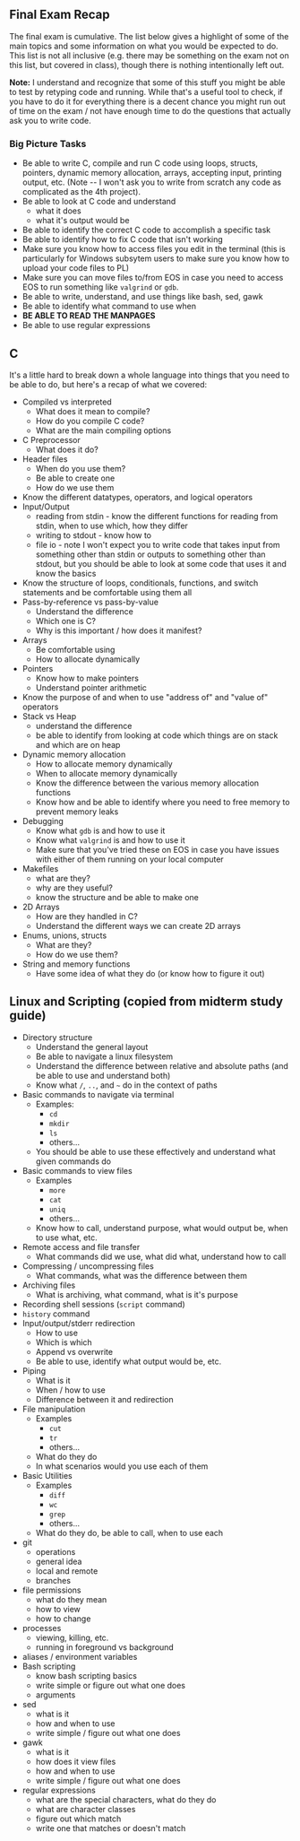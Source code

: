 ## Final Exam Recap

The final exam is cumulative.
The list below gives a highlight of some
of the main topics and some information on what you would be
expected to do.  This list is not all inclusive (e.g. there may
be something on the exam not on this list, but covered in class),
though there is nothing intentionally left out.

**Note:** I understand and recognize that some of this
stuff you might be able to test by retyping code and running.
While that's a useful tool to check, if you have to do it for everything
there is a decent chance you might run out of time on the exam / not
have enough time to do the questions that actually ask you to write code.

### Big Picture Tasks
* Be able to write C, compile and run C code using loops, structs, pointers,
  dynamic memory allocation,
  arrays, accepting input, printing output, etc. (Note -- I won't
  ask you to write from scratch any code as complicated as the 4th
  project).
* Be able to look at C code and understand
  * what it does
  * what it's output would be
* Be able to identify the correct C code to accomplish a specific task
* Be able to identify how to fix C code that isn't working 
* Make sure you know how to access files you edit in the terminal
  (this is particularly for Windows subsytem users to make sure you
  know how to upload your code files to PL)
* Make sure you can move files to/from EOS in case you need to access
  EOS to run something like `valgrind` or `gdb`.
* Be able to write, understand, and use things like bash, sed, gawk
* Be able to identify what command to use when
* **BE ABLE TO READ THE MANPAGES**
* Be able to use regular expressions

## C
It's a little hard to break down a whole language into things
that you need to be able to do, but here's a recap of what we
covered:
* Compiled vs interpreted
    * What does it mean to compile?
    * How do you compile C code?
    * What are the main compiling options
* C Preprocessor
    * What does it do?
* Header files
    * When do you use them?
    * Be able to create one
    * How do we use them
* Know the different datatypes, operators, and logical operators
* Input/Output
    * reading from stdin - know the different functions for reading
      from stdin, when to use which, how they differ
    * writing to stdout - know how to
    * file io - note I won't expect you to write code
      that takes input from something other than stdin or outputs
      to something other than stdout,
      but you should be able to look at some code that uses
      it and know the basics
* Know the structure of loops, conditionals, functions, and switch
  statements and be comfortable using them all
* Pass-by-reference vs pass-by-value
    * Understand the difference
    * Which one is C?
    * Why is this important / how does it manifest?
* Arrays
    * Be comfortable using
    * How to allocate dynamically
* Pointers
    * Know how to make pointers
    * Understand pointer arithmetic
* Know the purpose of and when to use "address of" and "value of"
  operators
* Stack vs Heap
    * understand the difference
    * be able to identify from looking at code which things
      are on stack and which are on heap
* Dynamic memory allocation
    * How to allocate memory dynamically
    * When to allocate memory dynamically
    * Know the difference between the various memory allocation functions
    * Know how and be able to identify where you need to free memory
      to prevent memory leaks
* Debugging
    * Know what `gdb` is and how to use it
    * Know what `valgrind` is and how to use it
    * Make sure that you've tried these on EOS in case you have issues
      with either of them running on your local computer
* Makefiles
    * what are they?
    * why are they useful?
    * know the structure and be able to make one
* 2D Arrays
    * How are they handled in C?
    * Understand the different ways we can create 2D arrays
* Enums, unions, structs
    * What are they?
    * How do we use them?
* String and memory functions
    * Have some idea of what they do (or know how to figure it out)
    

## Linux and Scripting (copied from midterm study guide)
* Directory structure
    * Understand the general layout
    * Be able to navigate a linux filesystem
    * Understand the difference between relative and
      absolute paths (and be able to use and understand both)
    * Know what `/`, `..`, and `~` do in the context of paths
* Basic commands to navigate via terminal
    * Examples:
        * `cd`
        * `mkdir`
        * `ls`
        * others...
    * You should be able to use these effectively and
      understand what given commands do
* Basic commands to view files
    * Examples
        * `more`
        * `cat`
        * `uniq`
        * others...
    * Know how to call, understand purpose, what would output
      be, when to use what, etc.
* Remote access and file transfer
    * What commands did we use, what did what, understand
      how to call
* Compressing / uncompressing files
    * What commands, what was the difference between them
* Archiving files
    * What is archiving, what command, what is it's purpose
* Recording shell sessions (`script` command)
* `history` command
* Input/output/stderr redirection
    * How to use
    * Which is which
    * Append vs overwrite
    * Be able to use, identify what output would be, etc.
* Piping
    * What is it
    * When / how to use
    * Difference between it and redirection
* File manipulation
    * Examples
        * `cut`
        * `tr`
        * others...
    * What do they do
    * In what scenarios would you use each of them
* Basic Utilities
    * Examples
        * `diff`
        * `wc`
        * `grep`
        * others...
    * What do they do, be able to call, when to use each
* git
    * operations
    * general idea
    * local and remote
    * branches
* file permissions
    * what do they mean
    * how to view
    * how to change
* processes
    * viewing, killing, etc.
    * running in foreground vs background
* aliases / environment variables
* Bash scripting
    * know bash scripting basics
    * write simple or figure out what one does
    * arguments
* sed
    * what is it
    * how and when to use
    * write simple / figure out what one does
* gawk
    * what is it
    * how does it view files
    * how and when to use
    * write simple / figure out what one does
* regular expressions
    * what are the special characters, what do they do
    * what are character classes
    * figure out which match
    * write one that matches or doesn't match



